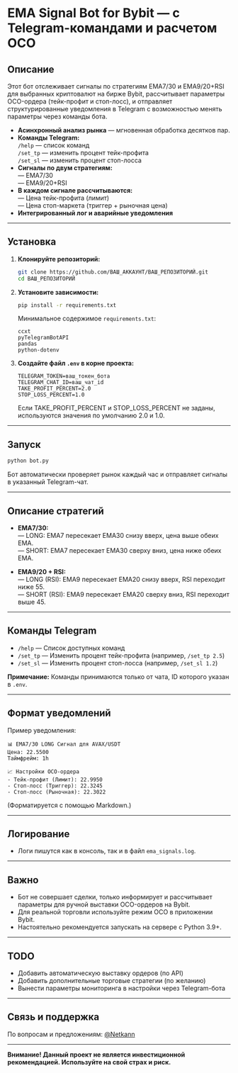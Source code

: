 
# EMA Signal Bot for Bybit — с Telegram-командами и расчетом OCO

## Описание

Этот бот отслеживает сигналы по стратегиям EMA7/30 и EMA9/20+RSI для выбранных криптовалют на бирже Bybit, рассчитывает параметры OCO-ордера (тейк-профит и стоп-лосс), и отправляет структурированные уведомления в Telegram с возможностью менять параметры через команды бота.

- **Асинхронный анализ рынка** — мгновенная обработка десятков пар.
- **Команды Telegram:**  
  `/help` — список команд  
  `/set_tp` — изменить процент тейк-профита  
  `/set_sl` — изменить процент стоп-лосса  
- **Сигналы по двум стратегиям:**  
  — EMA7/30  
  — EMA9/20+RSI  
- **В каждом сигнале рассчитываются:**  
  — Цена тейк-профита (лимит)  
  — Цена стоп-маркета (триггер + рыночная цена)
- **Интегрированный лог и аварийные уведомления**

---

## Установка

1. **Клонируйте репозиторий:**
   ```bash
   git clone https://github.com/ВАШ_АККАУНТ/ВАШ_РЕПОЗИТОРИЙ.git
   cd ВАШ_РЕПОЗИТОРИЙ
   ```

2. **Установите зависимости:**
   ```bash
   pip install -r requirements.txt
   ```
   Минимальное содержимое `requirements.txt`:
   ```
   ccxt
   pyTelegramBotAPI
   pandas
   python-dotenv
   ```

3. **Создайте файл `.env` в корне проекта:**
   ```
   TELEGRAM_TOKEN=ваш_токен_бота
   TELEGRAM_CHAT_ID=ваш_чат_id
   TAKE_PROFIT_PERCENT=2.0
   STOP_LOSS_PERCENT=1.0
   ```
   Если TAKE_PROFIT_PERCENT и STOP_LOSS_PERCENT не заданы, используются значения по умолчанию 2.0 и 1.0.

---

## Запуск

```bash
python bot.py
```

Бот автоматически проверяет рынок каждый час и отправляет сигналы в указанный Telegram-чат.

---

## Описание стратегий

- **EMA7/30:**  
  — LONG: EMA7 пересекает EMA30 снизу вверх, цена выше обеих EMA.  
  — SHORT: EMA7 пересекает EMA30 сверху вниз, цена ниже обеих EMA.

- **EMA9/20 + RSI:**  
  — LONG (RSI): EMA9 пересекает EMA20 снизу вверх, RSI переходит ниже 55.  
  — SHORT (RSI): EMA9 пересекает EMA20 сверху вниз, RSI переходит выше 45.

---

## Команды Telegram

- `/help` — Список доступных команд
- `/set_tp` — Изменить процент тейк-профита (например, `/set_tp 2.5`)
- `/set_sl` — Изменить процент стоп-лосса (например, `/set_sl 1.2`)

**Примечание:** Команды принимаются только от чата, ID которого указан в `.env`.

---

## Формат уведомлений

Пример уведомления:

```
📊 EMA7/30 LONG Сигнал для AVAX/USDT
Цена: 22.5500
Таймфрейм: 1h

📈 Настройки OCO-ордера
- Тейк-профит (Лимит): 22.9950
- Стоп-лосс (Триггер): 22.3245
- Стоп-лосс (Рыночная): 22.3022
```
(Форматируетcя с помощью Markdown.)

---

## Логирование

- Логи пишутся как в консоль, так и в файл `ema_signals.log`.

---

## Важно

- Бот не совершает сделки, только информирует и рассчитывает параметры для ручной выставки OCO-ордеров на Bybit.
- Для реальной торговли используйте режим OCO в приложении Bybit.
- Настоятельно рекомендуется запускать на сервере с Python 3.9+.

---

## TODO

- Добавить автоматическую выставку ордеров (по API)
- Добавить дополнительные торговые стратегии (по желанию)
- Вынести параметры мониторинга в настройки через Telegram-бота

---

## Связь и поддержка

По вопросам и предложениям: [@Netkann](https://t.me/Netkann)

---

**Внимание! Данный проект не является инвестиционной рекомендацией. Используйте на свой страх и риск.**

